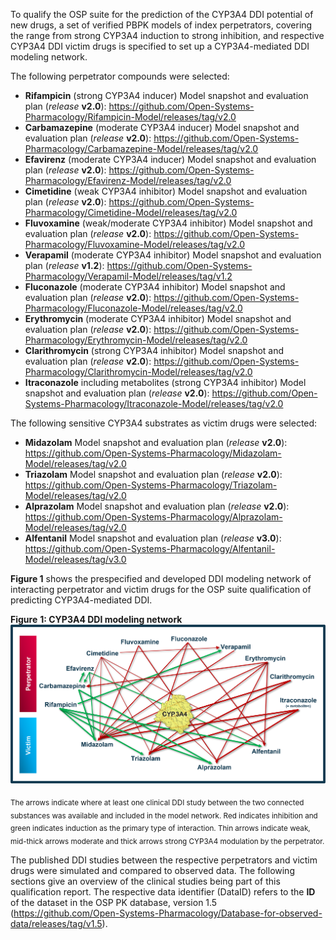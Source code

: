 To qualify the OSP suite for the prediction of the CYP3A4 DDI potential of new drugs, a set of verified PBPK models of index perpetrators, covering the range from strong CYP3A4 induction to strong inhibition, and respective CYP3A4 DDI victim drugs is specified to set up a CYP3A4-mediated DDI modeling network. 

The following perpetrator compounds were selected: 

- **Rifampicin** (strong CYP3A4 inducer)
  Model snapshot and evaluation plan (*release* **v2.0**): https://github.com/Open-Systems-Pharmacology/Rifampicin-Model/releases/tag/v2.0
- **Carbamazepine** (moderate CYP3A4 inducer)
  Model snapshot and evaluation plan (*release* **v2.0**): https://github.com/Open-Systems-Pharmacology/Carbamazepine-Model/releases/tag/v2.0
- **Efavirenz** (moderate CYP3A4 inducer)
  Model snapshot and evaluation plan (*release* **v2.0**): https://github.com/Open-Systems-Pharmacology/Efavirenz-Model/releases/tag/v2.0
- **Cimetidine** (weak CYP3A4 inhibitor)
  Model snapshot and evaluation plan (*release* **v2.0**): https://github.com/Open-Systems-Pharmacology/Cimetidine-Model/releases/tag/v2.0
- **Fluvoxamine** (weak/moderate CYP3A4 inhibitor)
  Model snapshot and evaluation plan (*release* **v2.0**): https://github.com/Open-Systems-Pharmacology/Fluvoxamine-Model/releases/tag/v2.0
- **Verapamil** (moderate CYP3A4 inhibitor)
  Model snapshot and evaluation plan (*release* **v1.2**): https://github.com/Open-Systems-Pharmacology/Verapamil-Model/releases/tag/v1.2
- **Fluconazole** (moderate CYP3A4 inhibitor)
  Model snapshot and evaluation plan (*release* **v2.0**): https://github.com/Open-Systems-Pharmacology/Fluconazole-Model/releases/tag/v2.0
- **Erythromycin** (moderate CYP3A4 inhibitor)
  Model snapshot and evaluation plan (*release* **v2.0**): https://github.com/Open-Systems-Pharmacology/Erythromycin-Model/releases/tag/v2.0
- **Clarithromycin** (strong CYP3A4 inhibitor)
  Model snapshot and evaluation plan (*release* **v2.0**): https://github.com/Open-Systems-Pharmacology/Clarithromycin-Model/releases/tag/v2.0
- **Itraconazole** including metabolites (strong CYP3A4 inhibitor)
  Model snapshot and evaluation plan (*release* **v2.0**): https://github.com/Open-Systems-Pharmacology/Itraconazole-Model/releases/tag/v2.0

The following sensitive CYP3A4 substrates as victim drugs were selected:

- **Midazolam**
  Model snapshot and evaluation plan (*release* **v2.0**): https://github.com/Open-Systems-Pharmacology/Midazolam-Model/releases/tag/v2.0
- **Triazolam**
  Model snapshot and evaluation plan (*release* **v2.0**): https://github.com/Open-Systems-Pharmacology/Triazolam-Model/releases/tag/v2.0
- **Alprazolam**
  Model snapshot and evaluation plan (*release* **v2.0**): https://github.com/Open-Systems-Pharmacology/Alprazolam-Model/releases/tag/v2.0
- **Alfentanil**
  Model snapshot and evaluation plan (*release* **v3.0**): https://github.com/Open-Systems-Pharmacology/Alfentanil-Model/releases/tag/v3.0

**Figure 1** shows the prespecified and developed DDI modeling network of interacting perpetrator and victim drugs for the OSP suite qualification of predicting CYP3A4-mediated DDI.

**Figure** **1: CYP3A4 DDI modeling network**
![DDI CYP3A4 network](images/DDI_CYP3A4_Compound_Network.png)

<sub>The arrows indicate where at least one clinical DDI study between the two connected substances was available and included in the model network. Red indicates inhibition and green indicates induction as the primary type of interaction. Thin arrows indicate weak, mid-thick arrows moderate and thick arrows strong CYP3A4 modulation by the perpetrator.</sub>

The published DDI studies between the respective perpetrators and victim drugs were simulated and compared to observed data. The following sections give an overview of the clinical studies being part of this qualification report. The respective data identifier (DataID) refers to the **ID** of the dataset in the OSP PK database, version 1.5 (https://github.com/Open-Systems-Pharmacology/Database-for-observed-data/releases/tag/v1.5).
